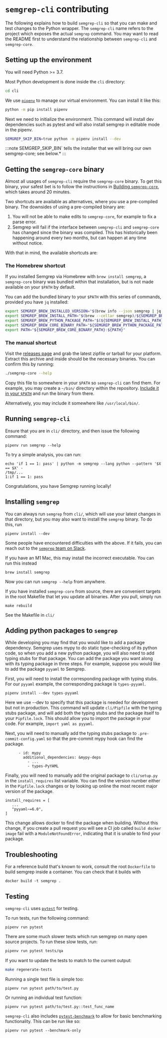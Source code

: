 # `semgrep-cli` contributing


The following explains how to build `semgrep-cli` so that you can make and test changes to the Python wrapper.
The `semgrep-cli` name refers to the project which exposes the actual `semgrep` command.
You may want to read the README first to understand the relationship between `semgrep-cli` and `semgrep-core`.
## Setting up the environment

You will need Python >= 3.7.

Most Python development is done inside the `cli` directory:

```bash
cd cli
```

We use [`pipenv`](https://github.com/pypa/pipenv) to manage our virtual environment.
You can install it like this:

```bash
python -m pip install pipenv
```

Next we need to initialize the environment.
This command will install dev dependencies such as pytest and will also install semgrep in editable mode in the pipenv.

```bash
SEMGREP_SKIP_BIN=true python -m pipenv install --dev
```

:::note
SEMGREP_SKIP_BIN` tells the installer that we will bring our own semgrep-core; see below.*
:::

## Getting the `semgrep-core` binary

Almost all usages of `semgrep-cli` require the `semgrep-core` binary.
To get this binary,
your safest bet is to follow the instructions in [Building `semgrep-core`](semgrep-core-contributing.md#building-semgrep-core),
which takes around 20 minutes.

Two shortcuts are available as alternatives,
where you use a pre-compiled binary.
The downsides of using a pre-compiled binary are:

1. You will not be able to make edits to `semgrep-core`,
   for example to fix a parse error.
2. Semgrep will fail if the interface between `semgrep-cli` and `semgrep-core` has changed
   since the binary was compiled.
   This has historically been happening around every two months,
   but can happen at any time without notice.

With that in mind, the available shortcuts are:
### The Homebrew shortcut

If you installed Semgrep via Homebrew with `brew install semgrep`,
a `semgrep-core` binary was bundled within that installation,
but is not made available on your `$PATH` by default.

You can add the bundled binary to your `$PATH` with this series of commands,
provided you have `jq` installed:

```bash
export SEMGREP_BREW_INSTALLED_VERSION="$(brew info --json semgrep | jq '.[0].installed[0].version' -r)"
export SEMGREP_BREW_INSTALL_PATH="$(brew --cellar semgrep)/${SEMGREP_BREW_INSTALLED_VERSION}"
export SEMGREP_BREW_PYTHON_PACKAGE_PATH="$(${SEMGREP_BREW_INSTALL_PATH}/libexec/bin/python -m pip list -v | grep '^semgrep\b' | awk '{ print $3 }')"
export SEMGREP_BREW_CORE_BINARY_PATH="${SEMGREP_BREW_PYTHON_PACKAGE_PATH}/semgrep/bin"
export PATH="${SEMGREP_BREW_CORE_BINARY_PATH}:${PATH}"
```

### The manual shortcut

Visit the [releases page](https://github.com/returntocorp/semgrep/releases)
and grab the latest zipfile or tarball for your platform. Extract this archive
and inside should be the necessary binaries. You can confirm this by running:

```bash
./semgrep-core --help
```

Copy this file to somewhere in your `$PATH` so `semgrep-cli` can find them. For
example, you may create a `~/bin/` directory within the repository. [Include it in your `$PATH`](https://unix.stackexchange.com/questions/26047/how-to-correctly-add-a-path-to-path)
and run the binary from there.

Alternatively, you may include it somewhere like `/usr/local/bin/`.

## Running `semgrep-cli`

Ensure that you are in `cli/` directory, and then issue the following command:

```
pipenv run semgrep --help
```

To try a simple analysis, you can run:

```
echo 'if 1 == 1: pass' | python -m semgrep --lang python --pattern '$X == $X' -
/tmp/...
1:if 1 == 1: pass
```

Congratulations, you have Semgrep running locally!

## Installing `semgrep`

You can always run `semgrep` from `cli/`, which will use your latest changes in that directory, but you may also want to install the `semgrep` binary. To do this, run

```
pipenv install --dev
```

Some people have encountered difficulties with the above. If it fails, you can reach out to the [`semgrep` team on Slack](https://r2c.dev/slack).

If you have an M1 Mac, this may install the incorrect executable. You can run this instead
```
brew install semgrep
```

Now you can run `semgrep --help` from anywhere.

If you have installed `semgrep-core` from source, there are convenient targets in the root Makefile that let you update all binaries. After you pull, simply run

```
make rebuild
```

See the Makefile in `cli/`

## Adding python packages to `semgrep`

While developing you may find that you would like to add a package dependency. Semgrep uses mypy to do static type-checking of its python code, so when you add a new python package, you will also need to add typing stubs for that package. You can add the package you want along with its typing package in three steps. For example, suppose you would like to add the package `pyyaml` to Semgrep.

First, you will need to install the corresponding package with typing stubs. For our `pyyaml` example, the corresponding package is `types-pyyaml`.

```
pipenv install --dev types-pyyaml
```

Here we use --dev to specify that this package is needed for development but not in production. This command will update `cli/Pipfile` with the typing stubs package, and will add both the typing stubs and the package itself to your `Pipfile.lock`. This should allow you to import the package in your code. For example, `import yaml as pyyaml`.

Next, you will need to manually add the typing stubs package to `.pre-commit-config.yaml` so that the pre-commit mypy hook can find the package.

```
      - id: mypy
        additional_dependencies: &mypy-deps
          - ...
          - types-PyYAML
```

Finally, you will need to manually add the original package to `cli/setup.py` in the `install_requires` list variable. You can find the version number either in the `Pipfile.lock` changes or by looking up online the most recent major version of the package.

```
install_requires = [
   ...
   "pyyaml~=6.0",
]
```

This change allows docker to find the package when building. Without this change, if you create a pull request you will see a CI job called `build docker image` fail with a `ModuleNotFoundError`, indicating that it is unable to find your package.

## Troubleshooting

For a reference build that's known to work, consult the root `Dockerfile`
to build semgrep inside a container. You can check that it builds with

```
docker build -t semgrep .
```

## Testing

`semgrep-cli` uses [`pytest`](https://docs.pytest.org/en/latest/) for testing.

To run tests, run the following command:

```
pipenv run pytest
```

There are some much slower tests which run semgrep on many open source projects. To run these slow tests, run:

```sh
pipenv run pytest tests/qa
```

If you want to update the tests to match to the current output:
```sh
make regenerate-tests
```

Running a single test file is simple too:

```
pipenv run pytest path/to/test.py
```

Or running an individual test function:

```
pipenv run pytest path/to/test.py::test_func_name
```

`semgrep-cli` also includes [`pytest-benchmark`](https://pytest-benchmark.readthedocs.io/en/latest/)
to allow for basic benchmarking functionality. This can be run like so:

```
pipenv run pytest --benchmark-only
```
